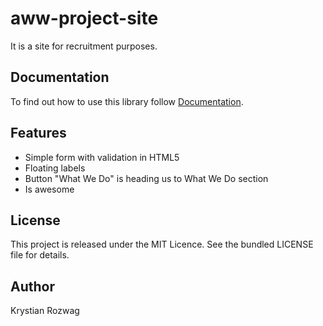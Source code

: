 # aww-project-site

It is a site for recruitment purposes. 

## Documentation

To find out how to use this library follow [Documentation](http://link-to-documentation).

## Features

* Simple form with validation in HTML5
* Floating labels
* Button "What We Do" is heading us to What We Do section
* Is awesome

## License

This project is released under the MIT Licence. See the bundled LICENSE file for details.

## Author

Krystian Rozwag
